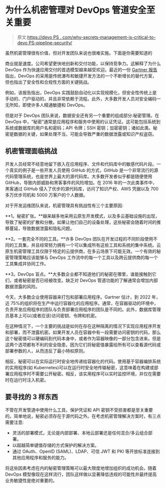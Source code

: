 # 为什么机密管理对 DevOps 管道安全至关重要

> 原文:[https://devo PS . com/why-secrets-management-is-critical-to-devo PS-pipeline-security/](https://devops.com/why-secrets-management-is-critical-to-devops-pipeline-security/)

虽然机密管理很有价值，但对开发团队来说也很难实施。下面是你需要知道的

商业就是速度。公司希望更快地创新和交付功能，以保持竞争力。这解释了为什么 DevOps 作为快速应用交付的首选模型越来越受欢迎。最近的一份 [Gartner 报告](https://www.gartner.com/en/documents/3823259/integrating-security-into-the-devsecops-toolchain)指出，DevOps 的采用是传统瀑布和敏捷开发方法的一个不断增长的替代方案，但也指出了安全性和合规性方面的关键挑战。

例如，该报告指出，DevOps 实践鼓励自动化以实现规模化，但安全性传统上是手动的、门户驱动的，并且非常依赖于流程。此外，大多数开发人员对安全编码一无所知，即使许多人精通敏捷和 DevOps。

但是对于 DevOps 团队来说，数据安全还有另一个重要的组成部分:秘密管理。在 DevOps 中，“秘密”通常是应用程序和服务中使用的认证凭证。这可能包括系统到系统或数据库的用户名和密码；API 令牌；SSH 密钥；加密密钥；诸如此类。秘密是数据的关键，如果处理不当，可能会导致严重的数据泄露或知识产权盗窃。

## 机密管理面临挑战

开发人员经常不经意地留下嵌入在应用程序、文件和代码库中的敏感代码片段。一个真实的例子是一些开发人员使用 GitHub 的方式，GitHub 是一个非常流行的源代码管理系统，也是世界上最大的源代码库。大多数开发者似乎都是随便使用 GitHub，导致内部威胁和黑客事件的风险增加。在 2016 年的一次此类事件中，黑客通过 GitHub 侵入了优步的源代码库，访问了知识产权、AWS 凭据以及 700 多万优步司机和 5000 万客户的个人数据。

对于开发运维团队来说，机密管理具有挑战性有三个主要原因:

**1。秘密扩张。**越来越多地采用云原生开发模式，以及多云基础设施的出现，导致了秘密的扩散和分散。如果让他们自己的设备处理，这些秘密会随着时间的推移蔓延，导致数据泄露和隐私问题。

**2。一套完全不同的工具。**许多 DevOps 团队在开发过程的不同阶段使用不同的工具集，并且经常努力拥有一个可以集成所有这些工具和系统的集中系统。云原生机密管理工具仅限于特定的云提供商，在多云场景下可能无效。一个有效的秘密管理策略应该能够与 DevOps 工作流中的每一个工具以及跨云提供商的每一个工具集成并协同工作。

**3。DevOps 盲点。**大多数企业都不知道他们的秘密在哪里，谁能接触到它们，或者秘密是否已经被改变。缺乏对 DevOps 管道功能的了解通常会增加内部数据泄露的风险。

今天，大多数企业使用容器来打包和部署应用程序。Gartner 估计，到 2022 年，近 75%的组织将在生产中运行容器化的应用程序。通常，在容器驱动的环境中，负责开发应用程序的团队与负责部署应用程序的团队是不同的。此外，数据库管理员基本上可以(或者应该)访问密钥、令牌和机密。

在这种情况下，一个主要的挑战是如何在存在这种隔离的情况下实现应用程序开发和部署，而不泄露机密。如果开发人员在容器中有一段需要访问密钥的代码，那么这个秘密值可以硬编码到代码本身中，或者作为容器映像的一部分包含进来。但是这两个选项都有不利的安全隐患，因为它们将秘密值暴露给所有可以查看源代码或部署参数的人，从而违反了最小特权原则。

相反，秘密可以在实际运行时安全地传递给容器化的代码。使用基于容器编排系统的实用程序(如 Kubernetes)可以在运行时安全地传输秘密，这意味着在构建或部署应用程序时不需要公开秘密。相反，该实用程序可以实时监控环境，并仅在需要时在运行时注入机密。

## 要寻找的 3 样东西

不管在开发管道中使用什么工具，保护凭证和 API 密钥不受损害都是至关重要的。简单地说，秘密必须存在于源代码之外。在考虑机密管理解决方案时，有三点需要注意:

*   灵活的部署模式，无论是内部部署、本地云部署还是任何混合/多云组合部署。
*   以超越简单键值存储的方式保护的解决方案。
*   通过 OAuth、OpenID (SAML)、LDAP、可信 JWT 和 PKI 等开放标准连接到其他应用程序和服务的能力。

将这些因素考虑在内的秘密管理策略可以最大限度地增加组织的成功机会。随着 DevOps 模型像现在这样流行，团队这样做以显著降低违规的可能性并最终提高业务敏捷性是绝对重要的。
